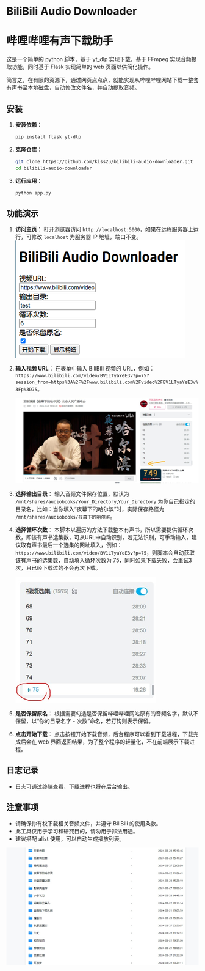 # BiliBili Audio Downloader  
# 哔哩哔哩有声下载助手

这是一个简单的 python 脚本，基于 yt_dlp 实现下载，基于 FFmpeg 实现音频提取功能，同时基于 Flask 实现简单的 web 页面以供简化操作。

简言之，在有限的资源下，通过网页点点点，就能实现从哔哩哔哩网站下载一整套有声书至本地磁盘，自动修改文件名，并自动提取音频。

## 安装

1. **安装依赖**：
   ```bash
   pip install flask yt-dlp
   ```

2. **克隆仓库**：
   ```bash
   git clone https://github.com/kiss2u/bilibili-audio-downloader.git
   cd bilibili-audio-downloader
   ```

3. **运行应用**：
   ```bash
   python app.py
   ```

## 功能演示

1. **访问主页**：
   打开浏览器访问 `http://localhost:5000`，如果在远程服务器上运行，可修改 `localhost` 为服务器 IP 地址，端口不变。
   ![web界面](/screenshots/screenshot.png)

2. **输入视频 URL**：
   在表单中输入 BiliBili 视频的 URL，例如：`https://www.bilibili.com/video/BV1LTyaYeE3v?p=75?session_from=https%3A%2F%2Fwww.bilibili.com%2Fvideo%2FBV1LTyaYeE3v%3Fp%3D75`。

   ![哔哩哔哩视频 URL](/screenshots/demo1.jpeg)

3. **选择输出目录**：
   输入音频文件保存位置，默认为 `/mnt/shares/audiobooks/Your_Directory`,`Your_Directory` 为你自己指定的目录名，比如：当你填入“夜幕下的哈尔滨”时，实际保存路径为 `/mnt/shares/audiobooks/夜幕下的哈尔滨`。

4. **选择循环次数**：
   本脚本以遍历的方法下载整本有声书，所以需要提供循环次数，即该有声书选集数，可从URL中自动识别，若无法识别，可手动输入，建议取有声书最后一个选集的网址填入，例如：`https://www.bilibili.com/video/BV1LTyaYeE3v?p=75`，则脚本会自动获取该有声书的选集数，自动填入循环次数为 75，同时如果下载失败，会重试3次，且已经下载过的不会再次下载。

   ![选集数](/screenshots/demo2.jpeg)

5. **是否保留原名**：
   根据需要勾选是否保留哔哩哔哩网站原有的音频名字，默认不保留，以“你的目录名字 - 次数”命名，若打钩则表示保留。

6. **点击开始下载**：
   点击按钮开始下载音频，后台程序可以看到下载进程，下载完成后会在 web 界面返回结果，为了整个程序的轻量化，不在前端展示下载进程。

## 日志记录

- 日志可通过终端查看，下载进程也将在后台输出。

## 注意事项

- 请确保你有权下载相关音频文件，并遵守 BiliBili 的使用条款。
- 此工具仅用于学习和研究目的，请勿用于非法用途。
- 建议搭配 alist 使用，可以自动生成播放列表。

![alist演示](/screenshots/demo3.jpeg)

